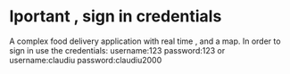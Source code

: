 # Iportant , sign in credentials
A complex food delivery application with real time , and a map. In order to sign in use the credentials:
username:123
password:123
or
username:claudiu
password:claudiu2000
